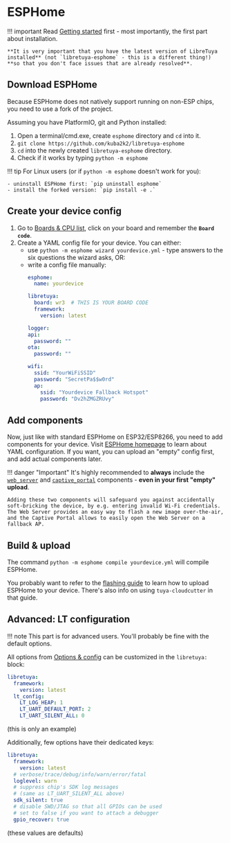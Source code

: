 # ESPHome

!!! important
	Read [Getting started](../getting-started/README.md) first - most importantly, the first part about installation.

	**It is very important that you have the latest version of LibreTuya installed** (not `libretuya-esphome` - this is a different thing!) **so that you don't face issues that are already resolved**.

## Download ESPHome

Because ESPHome does not natively support running on non-ESP chips, you need to use a fork of the project.

Assuming you have PlatformIO, git and Python installed:

1. Open a terminal/cmd.exe, create `esphome` directory and `cd` into it.
2. `git clone https://github.com/kuba2k2/libretuya-esphome`
3. `cd` into the newly created `libretuya-esphome` directory.
4. Check if it works by typing `python -m esphome`

!!! tip
	For Linux users (or if `python -m esphome` doesn't work for you):

	- uninstall ESPHome first: `pip uninstall esphome`
	- install the forked version: `pip install -e .`

## Create your device config

1. Go to [Boards & CPU list](../status/supported/), click on your board and remember the **`Board code`**.
2. Create a YAML config file for your device. You can either:
	- use `python -m esphome wizard yourdevice.yml` - type answers to the six questions the wizard asks, OR:
	- write a config file manually:
		```yaml title="yourdevice.yml"
		esphome:
		  name: yourdevice

		libretuya:
		  board: wr3  # THIS IS YOUR BOARD CODE
		  framework:
		  	version: latest

		logger:
		api:
		  password: ""
		ota:
		  password: ""

		wifi:
		  ssid: "YourWiFiSSID"
		  password: "SecretPa$$w0rd"
		  ap:
		    ssid: "Yourdevice Fallback Hotspot"
		    password: "Dv2hZMGZRUvy"
		```

## Add components

Now, just like with standard ESPHome on ESP32/ESP8266, you need to add components for your device. Visit [ESPHome homepage](https://esphome.io/) to learn about YAML configuration. If you want, you can upload an "empty" config first, and add actual components later.

!!! danger "Important"
	It's highly recommended to **always** include the [`web_server`](https://esphome.io/components/web_server.html) and [`captive_portal`](https://esphome.io/components/captive_portal.html) components - **even in your first "empty" upload**.

	Adding these two components will safeguard you against accidentally soft-bricking the device, by e.g. entering invalid Wi-Fi credentials. The Web Server provides an easy way to flash a new image over-the-air, and the Captive Portal allows to easily open the Web Server on a fallback AP.

## Build & upload

The command `python -m esphome compile yourdevice.yml` will compile ESPHome.

You probably want to refer to the [flashing guide](../flashing/esphome.md) to learn how to upload ESPHome to your device. There's also info on using `tuya-cloudcutter` in that guide.

## Advanced: LT configuration

!!! note
	This part is for advanced users. You'll probably be fine with the default options.

All options from [Options & config](../reference/config.md) can be customized in the `libretuya:` block:

```yaml title="yourdevice.yml"
libretuya:
  framework:
    version: latest
  lt_config:
    LT_LOG_HEAP: 1
	LT_UART_DEFAULT_PORT: 2
	LT_UART_SILENT_ALL: 0
```
(this is only an example)

Additionally, few options have their dedicated keys:

```yaml title="yourdevice.yml"
libretuya:
  framework:
    version: latest
  # verbose/trace/debug/info/warn/error/fatal
  loglevel: warn
  # suppress chip's SDK log messages
  # (same as LT_UART_SILENT_ALL above)
  sdk_silent: true
  # disable SWD/JTAG so that all GPIOs can be used
  # set to false if you want to attach a debugger
  gpio_recover: true
```
(these values are defaults)
